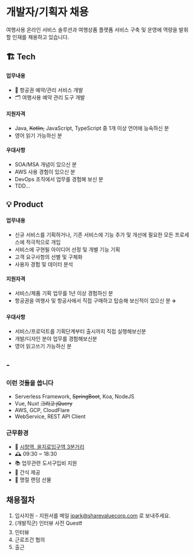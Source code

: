 # 개발자/기획자 채용 

여행사용 온라인 서비스 솔루션과 여행상품 플랫폼 서비스 구축 및 운영에 역량을 발휘할 인재를 채용하고 있습니다.



## 🏗 Tech 

#### 업무내용
- 💺 항공권 예약/관리 서비스 개발 
- 🗂 여행사용 예약 관리 도구 개발

#### 지원자격
- Java, ~~Kotlin,~~ JavaScript, TypeScript 중 1개 이상 언어에 능숙하신 분
- 영어 읽기 가능하신 분

#### 우대사항
- SOA/MSA 개념이 있으신 분
- AWS 사용 경험이 있으신 분
- DevOps 조직에서 업무를 경험해 보신 분
- TDD...


## 💡 Product 

#### 업무내용
- 신규 서비스를 기획하거나, 기존 서비스에 기능 추가 및 개선에 필요한 모든 프로세스에 적극적으로 개입
- 서비스에 구현될 아이디어 선정 및 개별 기능 기획
- 고객 요구사항의 선별 및 구체화
- 사용자 경험 및 데이터 분석


#### 지원자격
- 서비스/제품 기획 업무를 1년 이상 경험하신 분
- 항공권을 여행사 및 항공사에서 직접 구매하고 탑승해 보신적이 있으신 분 ✈️

#### 우대사항
- 서비스/프로덕트를 기획단계부터 출시까지 직접 실행해보신분
- 개발/디자인 분야 업무를 경험해보신분
- 영어 읽고쓰기 가능하신 분



## -

### 이런 것들을 씁니다 
- Serverless Framework, ~~SpringBoot~~, Koa, NodeJS
- Vue, Nuxt ~~그리고 jQuery~~
- AWS, GCP, CloudFlare
- WebService, REST API Client


### 근무환경
- 🚉 [시청역, 을지로입구역 3분거리](http://naver.me/5Wa8GtMH)
- 🕰 09:30 ~ 18:30
- 📚 업무관련 도서구입비 지원
- 🥐 간식 제공
- 🐛 명절 랜덤 선물


## 채용절차

1. 입사지원 - 지원서를 메일 [jpark@sharevaluecorp.com](mailto:jpark@sharevaluecorp.com) 로 보내주세요. 
2. (개발직군) 인터뷰 사전 Quest❗️
3. 인터뷰
4. 근로조건 협의
5. 출근



